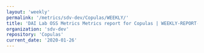 ```yaml
---
layout: 'weekly'
permalink: '/metrics/sdv-dev/Copulas/WEEKLY/'
title: 'DAI Lab OSS Metrics Metrics report for Copulas | WEEKLY-REPORT-2020-01-26'
organization: 'sdv-dev'
repository: 'Copulas'
current_date: '2020-01-26'
---
```

